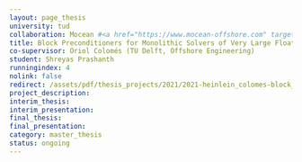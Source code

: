 ```yaml
---
layout: page_thesis
university: tud
collaboration: Mocean #<a href="https://www.mocean-offshore.com" target="_blank">Mocean</a>
title: Block Preconditioners for Monolithic Solvers of Very Large Floating Structures
co-supervisor: Oriol Colomés (TU Delft, Offshore Engineering)
student: Shreyas Prashanth
runningindex: 4
nolink: false
redirect: /assets/pdf/thesis_projects/2021/2021-heinlein_colomes-block_preconditioners_floating_structures/project_description.pdf
project_description:
interim_thesis:
interim_presentation:
final_thesis:
final_presentation:
category: master_thesis
status: ongoing
---
```

